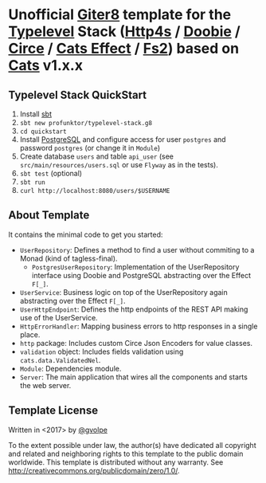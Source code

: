 Unofficial [Giter8][g8] template for the [Typelevel][typelevel] Stack ([Http4s][http4s] / [Doobie][doobie] / [Circe][circe] / [Cats Effect][cats-effect] / [Fs2][fs2]) based on [Cats][cats] v1.x.x
==========================================================================================================================================================================================

Typelevel Stack QuickStart
--------------------------

1. Install [sbt][sbt]
2. `sbt new profunktor/typelevel-stack.g8`
3. `cd quickstart`
4. Install [PostgreSQL][postgresql] and configure access for user `postgres` and password `postgres` (or change it in `Module`)
5. Create database `users` and table `api_user` (see `src/main/resources/users.sql` or use `Flyway` as in the tests).
6. `sbt test` (optional)
7. `sbt run`
8. `curl http://localhost:8080/users/$USERNAME`

About Template
--------------

It contains the minimal code to get you started:

- `UserRepository`: Defines a method to find a user without commiting to a Monad (kind of tagless-final).
  - `PostgresUserRepository`: Implementation of the UserRepository interface using Doobie and PostgreSQL abstracting over the Effect `F[_]`.
- `UserService`: Business logic on top of the UserRepository again abstracting over the Effect `F[_]`.
- `UserHttpEndpoint`: Defines the http endpoints of the REST API making use of the UserService.
- `HttpErrorHandler`: Mapping business errors to http responses in a single place.
- `http` package: Includes custom Circe Json Encoders for value classes.
- `validation` object: Includes fields validation using `cats.data.ValidatedNel`.
- `Module`: Dependencies module.
- `Server`: The main application that wires all the components and starts the web server.

Template License
----------------
Written in <2017> by [@gvolpe][gvolpe]

To the extent possible under law, the author(s) have dedicated all copyright and related
and neighboring rights to this template to the public domain worldwide.
This template is distributed without any warranty. See <http://creativecommons.org/publicdomain/zero/1.0/>.

[g8]: http://www.foundweekends.org/giter8/
[typelevel]: https://typelevel.org
[http4s]: http://http4s.org/
[doobie]: http://tpolecat.github.io/doobie/
[circe]: https://circe.github.io/circe/
[cats-effect]: https://github.com/typelevel/cats-effect
[cats]: https://typelevel.org/cats/
[fs2]: https://github.com/functional-streams-for-scala/fs2

[sbt]: http://www.scala-sbt.org/1.x/docs/Setup.html
[postgresql]: https://www.postgresql.org/download/
[gvolpe]: https://github.com/gvolpe

